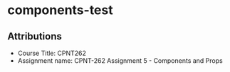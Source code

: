 # components-test

## Attributions

- Course Title: CPNT262
- Assignment name: CPNT-262 Assignment 5 - Components and Props